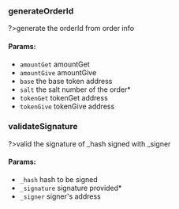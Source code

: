 ### generateOrderId  
?>generate the orderId from order info  
#### Params:  

- `amountGet` amountGet  
- `amountGive` amountGive  
- `base` the base token address  
- `salt` the salt number of the order*  
- `tokenGet` tokenGet address  
- `tokenGive` tokenGive address  

### validateSignature  
?>valid the signature of _hash signed with _signer  
#### Params:  

- `_hash` hash to be signed  
- `_signature` signature provided*  
- `_signer` signer's address  

